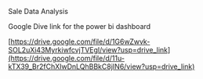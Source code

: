 Sale Data Analysis

Google Dive link for the power bi dashboard

[https://drive.google.com/file/d/1G6wZwvk-SOL2uXi43MyrkiwfcvjTVEgl/view?usp=drive_link](https://drive.google.com/file/d/11u-kTX39_Br2fChXIwDnLQhBBkC8jIN6/view?usp=drive_link)

